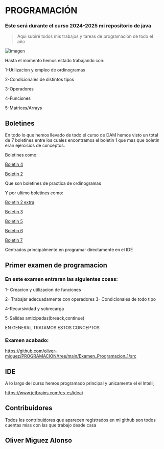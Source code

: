 # PROGRAMACIÓN

### Este será durante el curso 2024-2025 mi repositorio de java 

>Aqui subiré todos mis trabajos y tareas de programacíon de todo el año

![imagen](https://rosamarfil.es/tutoriales/wp-content/uploads/2019/08/java-logo-png.png)

Hasta el momento hemos estado trabajando con:

1-Utilizacion y empleo de ordinogramas

2-Condicionales de distintos tipos

3-Operadores

4-Funciones

5-Matrices/Arrays


## Boletines
En todo lo que hemos llevado de todo el curso de DAM hemos visto un total de 7 boletines entre los cuales encontramos 
el boletin 1 que mas que boletin eran ejercicios de conceptos.

Boletines como:

[Boletin 4](https://github.com/oliver-miguez/PROGRAMACION/blob/main/Ordinogramas.pdf) 

[Boletin 2](https://github.com/oliver-miguez/PROGRAMACION/tree/main/Boletin_2/src)

Que son boletines de practica de ordinogramas

Y por ultimo boletines como:

[Boletin 2 extra](https://github.com/oliver-miguez/PROGRAMACION/tree/main/Boletin_2_Extra)

[Boletin 3](https://github.com/oliver-miguez/PROGRAMACION/tree/main/Boletin_3)

[Boletin 5](https://github.com/oliver-miguez/PROGRAMACION/tree/main/Boletin_5/src)

[Boletin 6](https://github.com/oliver-miguez/PROGRAMACION/tree/main/Boletin_6)

[Boletin 7](https://github.com/oliver-miguez/PROGRAMACION/tree/main/Boletin_7/src) 

Centrados principalmente en programar directamente en el IDE

## Primer examen de programacion
### En este examen entraran las siguientes cosas:

1- Creacion y utilizacion de funciones 

2- Trabajar adecuadamente con operadores
3- Condicionales de todo tipo 

4-Recursividad y sobrecarga

5-Salidas anticipadas(breack,continue)

EN GENERAL TRATAMOS ESTOS CONCEPTOS

### Examen acabado:

https://github.com/oliver-miguez/PROGRAMACION/tree/main/Examen_Programacion_1/src

## IDE
A lo largo del curso hemos programado principal y unicamente el el Intellij 

https://www.jetbrains.com/es-es/idea/

## Contribuidores

Todos los contribuidores que aparecen registrados en mi github son todos cuentas mias con las que trabajo desde casa

## Oliver Miguez Alonso
